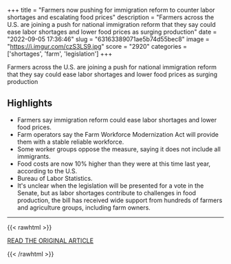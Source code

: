 +++
title = "Farmers now pushing for immigration reform to counter labor shortages and escalating food prices"
description = "Farmers across the U.S. are joining a push for national immigration reform that they say could ease labor shortages and lower food prices as surging production"
date = "2022-09-05 17:36:46"
slug = "63163389071ae5b74d55bec8"
image = "https://i.imgur.com/czS3LS9.jpg"
score = "2920"
categories = ['shortages', 'farm', 'legislation']
+++

Farmers across the U.S. are joining a push for national immigration reform that they say could ease labor shortages and lower food prices as surging production

## Highlights

- Farmers say immigration reform could ease labor shortages and lower food prices.
- Farm operators say the Farm Workforce Modernization Act will provide them with a stable reliable workforce.
- Some worker groups oppose the measure, saying it does not include all immigrants.
- Food costs are now 10% higher than they were at this time last year, according to the U.S.
- Bureau of Labor Statistics.
- It's unclear when the legislation will be presented for a vote in the Senate, but as labor shortages contribute to challenges in food production, the bill has received wide support from hundreds of farmers and agriculture groups, including farm owners.

---

{{< rawhtml >}}
  <p class="article-category">
    <a target="_blank" href="https://www.nbcnews.com/news/us-news/farmers-pushing-immigration-reform-counter-labor-shortages-escalating-rcna45741">READ THE ORIGINAL ARTICLE</a>
  </p>
{{< /rawhtml >}}
